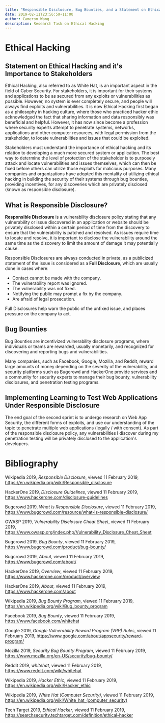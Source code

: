 ```yaml
---
title: "Responsible Disclosure, Bug Bounties, and a Statement on Ethical Hacking and it's Importance to Stakeholders"
date: 2019-02-11T23:56:50+11:00
author: Cameron Wang
description: Research Task on Ethical Hacking
---
```

# Ethical Hacking

## Statement on Ethical Hacking and it's Importance to Stakeholders
Ethical Hacking, also referred to as White Hat, is an important aspect in the field of Cyber Security. 
For stakeholders, it is important for their systems and applications to be as secured from any exploits or vulnerabilities as possible. 
However, no system is ever completely secure, and people will always find exploits and vulnerabilities. 
It is now  Ethical Hacking first began as a philosophy in hacking culture, where those who practiced hacker ethic acknowledged the fact that sharing information and data responsibly was beneficial and helpful. 
However, it has now since become a profession where security experts attempt to penetrate systems, networks, applications and other computer resources, with legal permission from the stakeholder, to locate vulnerabilities and issues that could be exploited.

Stakeholders must understand the importance of ethical hacking and its relation to developing a much more secured system or application. 
The best way to determine the level of protection of the stakeholder is to purposely attack and locate vulnerabilities and issues themselves, which can then be fixed before others can utilize those exploits for malicious purposes. 
Many companies and organizations have adopted this mentality of utilizing ethical hacking in building the security of their systems through bug bounties, providing incentives, for any discoveries which are privately disclosed (known as responsible disclosure).

## What is Responsible Disclosure?
**Responsible Disclosure** is a vulnerability disclosure policy stating that any vulnerability or issue discovered in an application or website should be privately disclosed within a certain period of time from the discovery to ensure that the vulnerability is patched and resolved. 
As issues require time to locate and resolve, it is important to disclose the vulnerability around the same time as the discovery to limit the amount of damage it may potentially cause.

Responsible Disclosures are always conducted in private, as a publicized statement of the issue is considered as a **Full Disclosure**, which are usually done in cases where:
- Contact cannot be made with the company.
- The vulnerability report was ignored.
- The vulnerability was not fixed.
- Notifying the public may prompt a fix by the company.
- Are afraid of legal prosecution.

Full Disclosures help warn the public of the unfixed issue, and places pressure on the company to act.

## Bug Bounties
Bug Bounties are incentivized vulnerability disclosure programs, where individuals or teams are rewarded, usually monetarily, and recognized for discovering and reporting bugs and vulnerabilities.

Many companies, such as Facebook, Google, Mozilla, and Reddit, reward large amounts of money depending on the severity of the vulnerability, and security platforms such as Bugcrowd and HackerOne provide services and a community for security experts to manage their bug bounty, vulnerability disclosures, and penetration testing programs.

## Implementing Learning to Test Web Applications Under Responsible Disclosure

The end goal of the second sprint is to undergo research on Web App Security, the different forms of exploits, and use our understanding of the topic to penetrate multiple web applications (legally / with consent). As part of the responsible disclosure policy, any vulnerabilities I discover during my penetration testing will be privately disclosed to the application's developers.

# Bibliography
Wikipedia 2019, *Responsible Disclosure*, viewed 11 February 2019, <https://en.wikipedia.org/wiki/Responsible_disclosure>

HackerOne 2019, *Disclosure Guidelines*, viewed 11 February 2019, <https://www.hackerone.com/disclosure-guidelines>

Bugcrowd 2019, *What Is Responsible Disclosure*, viewed 11 February 2019, <https://www.bugcrowd.com/resource/what-is-responsible-disclosure/>

OWASP 2019, *Vulnerability Disclosure Cheat Sheet*, viewed 11 February 2019, <https://www.owasp.org/index.php/Vulnerability_Disclosure_Cheat_Sheet>

Bugcrowd 2019, *Bug Bounty*, viewed 11 February 2019, <https://www.bugcrowd.com/product/bug-bounty/>

Bugcrowd 2019, *About*, viewed 11 February 2019, <https://www.bugcrowd.com/about/>

HackerOne 2019, *Overview*, viewed 11 February 2019, <https://www.hackerone.com/product/overview>

HackerOne 2019, *About*, viewed 11 February 2019, <https://www.hackerone.com/about>

Wikipedia 2019, *Bug Bounty Program*, viewed 11 February 2019, <https://en.wikipedia.org/wiki/Bug_bounty_program>

Facebook 2019, *Bug Bounty*, viewed 11 February 2019, <https://www.facebook.com/whitehat>

Google 2019, *Google Vulnerability Reward Program (VRP) Rules*, viewed 11 February 2019, <https://www.google.com/about/appsecurity/reward-program/>

Mozilla 2019, *Security Bug Bounty Program*, viewed 11 February 2019, <https://www.mozilla.org/en-US/security/bug-bounty/>

Reddit 2019, *whitehat*, viewed 11 February 2019, <https://www.reddit.com/wiki/whitehat>

Wikipedia 2019, *Hacker Ethic*, viewed 11 February 2019, <https://en.wikipedia.org/wiki/Hacker_ethic>

Wikipedia 2019, *White Hat (Computer Security)*, viewed 11 February 2019, <https://en.wikipedia.org/wiki/White_hat_(computer_security)>

Tech Target 2019, *Ethical Hacker*, viewed 11 February 2019, <https://searchsecurity.techtarget.com/definition/ethical-hacker>